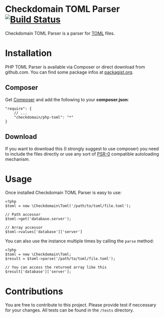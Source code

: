 Checkdomain TOML Parser [![Build Status](https://travis-ci.org/checkdomain/toml.png?branch=master)](https://travis-ci.org/checkdomain/toml)
====

Checkdomain TOML Parser is a parser for [TOML](https://github.com/mojombo/toml) files.

Installation
====
PHP TOML Parser is available via Composer or direct download from github.com. You can
find some package infos at [packagist.org](https://packagist.org/packages/checkdomain/php-toml).

Composer
----
Get [Composer](http://getcomposer.org/) and add the following to your **composer.json**:
    
    "require": {
    	// ...
        "checkdomain/php-toml": "*"
    }
    
Download
----
If you want to download this (I strongly suggest to use composer) you need to include
the files directly or use any sort of [PSR-0](https://github.com/php-fig/fig-standards/blob/master/accepted/PSR-0.md) 
compatible autoloading mechanism.

Usage
====
Once installed Checkdomain TOML Parser is easy to use:

    <?php
    $toml = new \Checkdomain\Toml('/path/to/toml/file.toml');
    
    // Path accessor
	$toml->get('database.server');
	
	// Array accessor
	$toml->values['database']['server']
	
You can also use the instance multiple times by calling the `parse` method:

    <?php
    $toml = new \Checkdomain\Toml;
    $result = $toml->parse('/path/to/toml/file.toml');
    
    // You can access the returned array like this
    $result['database']['server'];	

Contributions
====
You are free to contribute to this project. Please provide test if neccessary for your
changes. All tests can be found in the `/tests` directory.